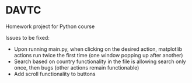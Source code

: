 # DAVTC
Homework project for Python course

Issues to be fixed:
- Upon running main.py, when clicking on the desired action, matplotlib actions run twice the first time (one window popping up after another)
- Search based on country functionality in the file is allowing search only once, then bugs (other actions remain functionable)
- Add scroll functionality to buttons